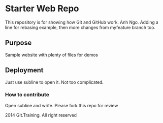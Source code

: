 # Starter Web Repo

This repository is for showing how Git and GitHub work. Anh Ngo. Adding a line for rebasing example, then more changes from myfeature branch too.

## Purpose

Sample website with plenty of files for demos

## Deployment 

Just use subline to open it. Not too complicated.

### How to contribute

Open subline and write. Please fork this repo for review

2014 Git.Training. All right reserved